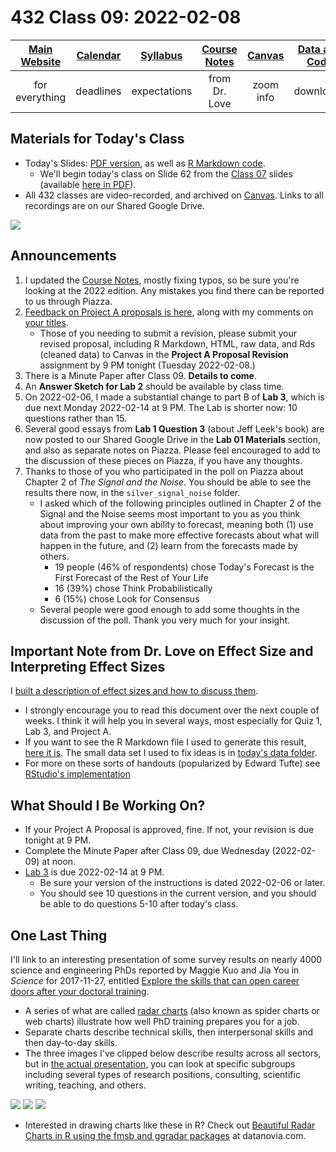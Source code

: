# 432 Class 09: 2022-02-08

[Main Website](https://thomaselove.github.io/432/) | [Calendar](https://thomaselove.github.io/432/calendar.html) | [Syllabus](https://thomaselove.github.io/432-2022-syllabus/) | [Course Notes](https://thomaselove.github.io/432-notes/) | [Canvas](https://canvas.case.edu) | [Data and Code](https://github.com/THOMASELOVE/432-data) | [Sources](https://github.com/THOMASELOVE/432-2022/tree/main/references) | [Contact Us](https://thomaselove.github.io/432/contact.html)
:-----------: | :--------------: | :----------: | :---------: | :-------------: | :-----------: | :------------: | :-------------:
for everything | deadlines | expectations | from Dr. Love | zoom info | downloads | read/watch | need help?

## Materials for Today's Class

- Today's Slides: [PDF version](https://github.com/THOMASELOVE/432-2022/blob/main/classes/class09/432_2022_slides09.pdf), as well as [R Markdown code](https://github.com/THOMASELOVE/432-2022/blob/main/classes/class09/432_2022_slides09.Rmd). 
    - We'll begin today's class on Slide 62 from the [Class 07](https://github.com/THOMASELOVE/432-2022/tree/main/classes/class07) slides (available [here in PDF](https://github.com/THOMASELOVE/432-2022/blob/main/classes/class09/432_2022_slides07.pdf)).
- All 432 classes are video-recorded, and archived on [Canvas](https://canvas.case.edu). Links to all recordings are on our Shared Google Drive.

![](https://github.com/THOMASELOVE/432-2022/blob/main/classes/class09/figures/harrell_tw.png)

## Announcements

1. I updated the [Course Notes](https://thomaselove.github.io/432-notes/), mostly fixing typos, so be sure you're looking at the 2022 edition. Any mistakes you find there can be reported to us through Piazza.
2. [Feedback on Project A proposals is here](https://github.com/THOMASELOVE/432-2022/blob/main/projectA/proposals/feedback1.md), along with my comments on [your titles](https://github.com/THOMASELOVE/432-2022/blob/main/projectA/proposals/titles.md).
    - Those of you needing to submit a revision, please submit your revised proposal, including R Markdown, HTML, raw data, and Rds (cleaned data) to Canvas in the **Project A Proposal Revision** assignment by 9 PM tonight (Tuesday 2022-02-08.)
3. There is a Minute Paper after Class 09. **Details to come**.
4. An **Answer Sketch for Lab 2** should be available by class time.
5. On 2022-02-06, I made a substantial change to part B of **Lab 3**, which is due next Monday 2022-02-14 at 9 PM. The Lab is shorter now: 10 questions rather than 15. 
6. Several good essays from **Lab 1 Question 3** (about Jeff Leek's book) are now posted to our Shared Google Drive in the **Lab 01 Materials** section, and also as separate notes on Piazza. Please feel encouraged to add to the discussion of these pieces on Piazza, if you have any thoughts.
7. Thanks to those of you who participated in the poll on Piazza about Chapter 2 of *The Signal and the Noise*. You should be able to see the results there now, in the `silver_signal_noise` folder.
    - I asked which of the following principles outlined in Chapter 2 of the Signal and the Noise seems most important to you as you think about improving your own ability to forecast, meaning both (1) use data from the past to make more effective forecasts about what will happen in the future, and (2) learn from the forecasts made by others.
        - 19 people (46% of respondents) chose Today's Forecast is the First Forecast of the Rest of Your Life
        - 16 (39%) chose Think Probabilistically
        - 6 (15%) chose Look for Consensus
    - Several people were good enough to add some thoughts in the discussion of the poll. Thank you very much for your insight.

## Important Note from Dr. Love on Effect Size and Interpreting Effect Sizes

I [built a description of effect sizes and how to discuss them](https://github.com/THOMASELOVE/432-2022/blob/main/classes/class09/effects_note.pdf). 

- I strongly encourage you to read this document over the next couple of weeks. I think it will help you in several ways, most especially for Quiz 1, Lab 3, and Project A. 
- If you want to see the R Markdown file I used to generate this result, [here it is](https://github.com/THOMASELOVE/432-2022/blob/main/classes/class09/effects_note.Rmd). The small data set I used to fix ideas is in [today's data folder](https://github.com/THOMASELOVE/432-2022/tree/main/classes/class09/data).
- For more on these sorts of handouts (popularized by Edward Tufte) see [RStudio's implementation](https://rstudio.github.io/tufte/)

## What Should I Be Working On?

- If your Project A Proposal is approved, fine. If not, your revision is due tonight at 9 PM. 
- Complete the Minute Paper after Class 09, due Wednesday (2022-02-09) at noon.
- [Lab 3](https://github.com/THOMASELOVE/432-2022/tree/main/labs/lab03) is due 2022-02-14 at 9 PM. 
    - Be sure your version of the instructions is dated 2022-02-06 or later. 
    - You should see 10 questions in the current version, and you should be able to do questions 5-10 after today's class.

## One Last Thing

I'll link to an interesting presentation of some survey results on nearly 4000 science and engineering PhDs reported by Maggie Kuo and Jia You in *Science* for 2017-11-27, entitled [Explore the skills that can open career doors after your doctoral training](https://www.sciencemag.org/careers/2017/11/explore-skills-can-open-career-doors-after-your-doctoral-training). 

- A series of what are called [radar charts](https://en.wikipedia.org/wiki/Radar_chart) (also known as spider charts or web charts) illustrate how well PhD training prepares you for a job.
- Separate charts describe technical skills, then interpersonal skills and then day-to-day skills.
- The three images I've clipped below describe results across all sectors, but in [the actual presentation](https://www.sciencemag.org/careers/2017/11/explore-skills-can-open-career-doors-after-your-doctoral-training), you can look at specific subgroups including several types of research positions, consulting, scientific writing, teaching, and others.

![](https://github.com/THOMASELOVE/432-2022/blob/main/classes/class09/figures/phd_fig1.png)
![](https://github.com/THOMASELOVE/432-2022/blob/main/classes/class09/figures/phd_fig2.png)
![](https://github.com/THOMASELOVE/432-2022/blob/main/classes/class09/figures/phd_fig3.png)

- Interested in drawing charts like these in R? Check out [Beautiful Radar Charts in R using the fmsb and ggradar packages](https://www.datanovia.com/en/blog/beautiful-radar-chart-in-r-using-fmsb-and-ggplot-packages/) at datanovia.com.
